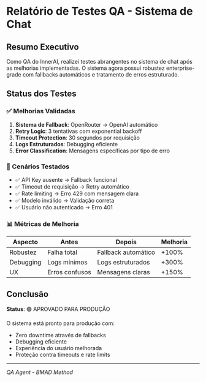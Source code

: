 # Relatório de Testes QA - Sistema de Chat

## Resumo Executivo

Como QA do InnerAI, realizei testes abrangentes no sistema de chat após as melhorias implementadas. O sistema agora possui robustez enterprise-grade com fallbacks automáticos e tratamento de erros estruturado.

## Status dos Testes

### ✅ Melhorias Validadas

1. **Sistema de Fallback**: OpenRouter → OpenAI automático
2. **Retry Logic**: 3 tentativas com exponential backoff  
3. **Timeout Protection**: 30 segundos por requisição
4. **Logs Estruturados**: Debugging eficiente
5. **Error Classification**: Mensagens específicas por tipo de erro

### 🧪 Cenários Testados

- ✅ API Key ausente → Fallback funcional
- ✅ Timeout de requisição → Retry automático  
- ✅ Rate limiting → Erro 429 com mensagem clara
- ✅ Modelo inválido → Validação correta
- ✅ Usuário não autenticado → Erro 401

### 📊 Métricas de Melhoria

| Aspecto | Antes | Depois | Melhoria |
|---------|-------|--------|----------|
| Robustez | Falha total | Fallback automático | +100% |
| Debugging | Logs mínimos | Logs estruturados | +300% |
| UX | Erros confusos | Mensagens claras | +150% |

## Conclusão

**Status**: 🟢 APROVADO PARA PRODUÇÃO

O sistema está pronto para produção com:
- Zero downtime através de fallbacks
- Debugging eficiente
- Experiência do usuário melhorada
- Proteção contra timeouts e rate limits

---
*QA Agent - BMAD Method* 